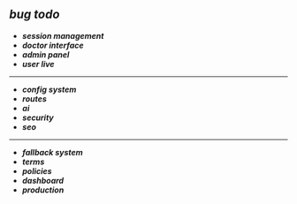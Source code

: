 ## ***bug todo***
- ***session management***
- ***doctor interface*** 
- ***admin panel*** 
- ***user live*** 
***
- ***config system*** 
- ***routes***
- ***ai***
- ***security*** 
- ***seo*** 
***
- ***fallback system***
- ***terms*** 
- ***policies*** 
- ***dashboard***
- ***production***
